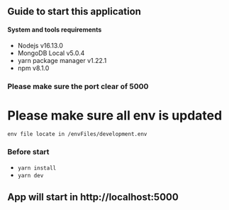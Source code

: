 ## Guide to start this application

#### System and tools requirements
* Nodejs v16.13.0
* MongoDB Local v5.0.4
* yarn package manager v1.22.1
* npm v8.1.0

### Please make sure the port clear of 5000


# Please make sure all env is updated
`env file locate in /envFiles/development.env`


### Before start
* `yarn install`
* `yarn dev`

## App will start in http://localhost:5000